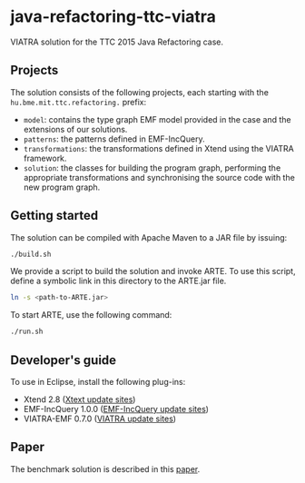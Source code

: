 # java-refactoring-ttc-viatra

VIATRA solution for the TTC 2015 Java Refactoring case.

## Projects

The solution consists of the following projects, each starting with the `hu.bme.mit.ttc.refactoring.` prefix:

* `model`: contains the type graph EMF model provided in the case and the extensions of our solutions.
* `patterns`: the patterns defined in EMF-IncQuery.
* `transformations`: the transformations defined in Xtend using the VIATRA framework.
* `solution`: the classes for building the program graph, performing the appropriate transformations and synchronising the source code with the new program graph.

## Getting started

The solution can be compiled with Apache Maven to a JAR file by issuing:

```bash
./build.sh
```

We provide a script to build the solution and invoke ARTE. To use this script, define a symbolic link in this directory to the ARTE.jar file.

```bash
ln -s <path-to-ARTE.jar>
```

To start ARTE, use the following command:

```bash
./run.sh
```

## Developer's guide

To use in Eclipse, install the following plug-ins:
* Xtend 2.8 ([Xtext update sites](https://www.eclipse.org/Xtext/download.html))
* EMF-IncQuery 1.0.0 ([EMF-IncQuery update sites](https://www.eclipse.org/incquery/download.php))
* VIATRA-EMF 0.7.0 ([VIATRA update sites](https://www.eclipse.org/viatra/downloads.php>))

## Paper

The benchmark solution is described in this [paper](https://github.com/FTSRG/paper-ttc15-java-refactoring).

